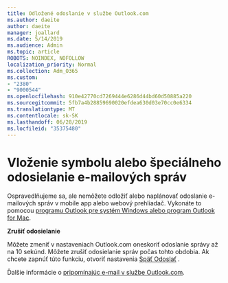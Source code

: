```yaml
---
title: Odložené odoslanie v službe Outlook.com
ms.author: daeite
author: daeite
manager: joallard
ms.date: 5/14/2019
ms.audience: Admin
ms.topic: article
ROBOTS: NOINDEX, NOFOLLOW
localization_priority: Normal
ms.collection: Adm_O365
ms.custom:
- "2380"
- "9000544"
ms.openlocfilehash: 910e42770cd7269444e6286d44bd60d50885a220
ms.sourcegitcommit: 5fb7a4b28859690020efdea630d03e70cc0e6334
ms.translationtype: MT
ms.contentlocale: sk-SK
ms.lasthandoff: 06/28/2019
ms.locfileid: "35375480"
---
```

# <a name="delay-or-schedule-sending-email-messages"></a>Vloženie symbolu alebo špeciálneho odosielanie e-mailových správ

Ospravedlňujeme sa, ale nemôžete odložiť alebo naplánovať odoslanie e-mailových správ v mobile app alebo webový prehliadač. Vykonáte to pomocou [programu Outlook pre systém Windows alebo program Outlook for Mac](https://products.office.com/outlook/email-and-calendar-software-microsoft-outlook).

**Zrušiť odosielanie**

Môžete zmeniť v nastaveniach Outlook.com oneskoriť odoslanie správy až na 10 sekúnd. Môžete zrušiť odosielanie správ počas tohto obdobia. Ak chcete zapnúť túto funkciu, otvoriť nastavenia [Späť Odoslať](https://outlook.live.com/mail/options/mail/messageContent/undoSend) .

Ďalšie informácie o [pripomínajúc e-mail v službe Outlook.com](https://support.office.com/article/c069ddde-5282-4085-8f4c-d7b133324f8a).
